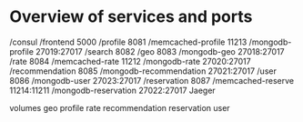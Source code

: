 # Overview of services and ports
/consul 
/frontend 5000
/profile 8081
  /memcached-profile 11213
  /mongodb-profile 27019:27017
/search 8082
/geo 8083
  /mongodb-geo 27018:27017
/rate 8084
  /memcached-rate 11212
  /mongodb-rate 27020:27017
/recommendation 8085
  /mongodb-recommendation 27021:27017
/user 8086
  /mongodb-user 27023:27017
/reservation 8087
  /memcached-reserve 11214:11211
  /mongodb-reservation 27022:27017
  Jaeger

volumes
geo profile rate recommendation reservation user